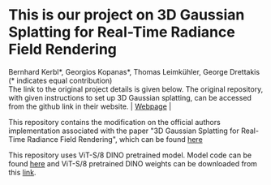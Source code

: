 # This is our project on 3D Gaussian Splatting for Real-Time Radiance Field Rendering
Bernhard Kerbl*, Georgios Kopanas*, Thomas Leimkühler, George Drettakis (* indicates equal contribution)<br>
The link to the original project details is given below. The original repository, with given instructions to set up 3D Gaussian splatting, can be accessed from the github link in their website.
| [Webpage](https://repo-sam.inria.fr/fungraph/3d-gaussian-splatting/) |<br>

This repository contains the modification on the official authors implementation associated with the paper "3D Gaussian Splatting for Real-Time Radiance Field Rendering", which can be found [here](https://repo-sam.inria.fr/fungraph/3d-gaussian-splatting/)

This repository uses ViT-S/8 DINO pretrained model. Model code can be found [here](https://github.com/facebookresearch/dino) and ViT-S/8 pretrained DINO weights can be downloaded from this [link](https://dl.fbaipublicfiles.com/dino/dino_deitsmall8_pretrain/dino_deitsmall8_pretrain.pth).